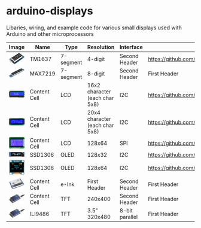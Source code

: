 # arduino-displays
Libaries, wiring, and example code for various small displays used with Arduino and other microprocessors



| Image | Name  | Type | Resolution  | Interface | Code  | Purchase |
| -------------- | ------------- | ------------- | ------------- | ------------- | ------------- | ------------- |
| ![](Images/TM1637.jpg) | TM1637 | 7-segment | 4-digit | Second Header | https://github.com/avishorp/TM1637 | https://www.banggood.com/custlink/GDD3zSq2qk |
| ![](Images/MAX7219.jpg) | MAX7219 | 7-segment  | 8-digit | Second Header | First Header  | Second Header |
| ![](Images/LCD1602.jpg) | Content Cell  | LCD | 16x2 character (each char 5x8) | I2C | https://github.com/mathertel/LiquidCrystal_PCF8574 | Second Header |
| ![](Images/LCD2004.jpg) | Content Cell  | LCD  | 20x4 character (each char 5x8) | I2C | https://github.com/mathertel/LiquidCrystal_PCF8574 | Second Header |
| ![](Images/LCD12864.jpg) | Content Cell  | LCD | 128x64 | SPI | https://github.com/mathertel/LiquidCrystal_PCF8574 | Second Header |
| ![](Images/OLED91.jpg) | SSD1306 | OLED | 128x32  | I2C | https://github.com/lexus2k/lcdgfx | Second Header |
| ![](Images/OLED96.jpg) | SSD1306 | OLED | 128x64 | I2C | https://github.com/lexus2k/lcdgfx | Second Header |
| ![](Images/eInk.jpg) | Content Cell  | e-Ink | First Header  | Second Header | First Header  | Second Header |
| ![](Images/TFT.jpg) | Content Cell  | TFT | 240x400 | Second Header | First Header  | Second Header |
| ![](Images/TFT.jpg) | ILI9486 | TFT | 3.5" 320x480 | 8-bit parallel | First Header  | Second Header |
